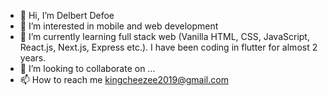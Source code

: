 - 👋 Hi, I’m Delbert Defoe
- 👀 I’m interested in mobile and web development
- 🌱 I’m currently learning full stack web (Vanilla HTML, CSS, JavaScript, React.js, Next.js, Express etc.). I have been coding in flutter for almost 2 years.
- 💞️ I’m looking to collaborate on ...
- 📫 How to reach me kingcheezee2019@gmail.com

<!---
king-CheeZee/king-CheeZee is a ✨ special ✨ repository because its `README.md` (this file) appears on your GitHub profile.
You can click the Preview link to take a look at your changes.
--->
